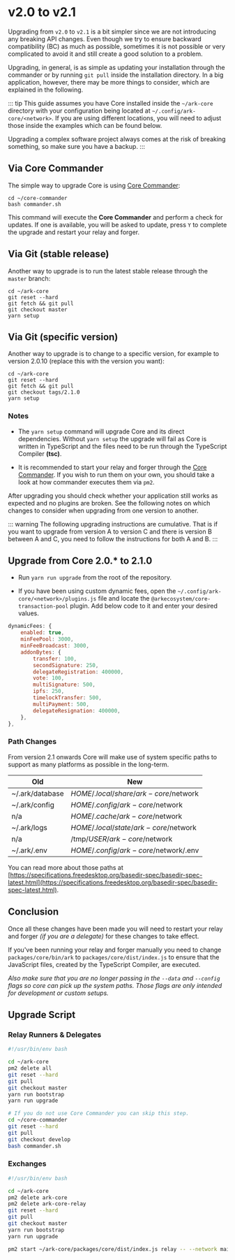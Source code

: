 # v2.0 to v2.1

Upgrading from `v2.0` to `v2.1` is a bit simpler since we are not introducing any breaking API changes. Even though we try to ensure backward compatibility (BC) as much as possible, sometimes it is not possible or very complicated to avoid it and still create a good solution to a problem.

Upgrading, in general, is as simple as updating your installation through the commander or by
running `git pull` inside the installation directory. In a big application, however, there may
be more things to consider, which are explained in the following.

::: tip
This guide assumes you have Core installed inside the `~/ark-core` directory with your configuration being located at `~/.config/ark-core/<network>`. If you are using different locations, you will need to adjust those inside the examples which can be found below.

Upgrading a complex software project always comes at the risk of breaking something, so make sure you have a backup.
:::

## Via Core Commander

The simple way to upgrade Core is using [Core Commander](https://github.com/ArkEcosystem/core-commander):

    cd ~/core-commander
    bash commander.sh

This command will execute the **Core Commander** and perform a check for updates. If one is available, you will be
asked to update, press `Y` to complete the upgrade and restart your relay and forger.

## Via Git (stable release)

Another way to upgrade is to run the latest stable release through the `master` branch:

    cd ~/ark-core
    git reset --hard
    git fetch && git pull
    git checkout master
    yarn setup

## Via Git (specific version)

Another way to upgrade is to change to a specific version, for example to version 2.0.10 (replace this with the version you want):

    cd ~/ark-core
    git reset --hard
    git fetch && git pull
    git checkout tags/2.1.0
    yarn setup

### Notes

- The `yarn setup` command will upgrade Core and its direct dependencies. Without `yarn setup` the upgrade will fail as Core is written in TypeScript and the files need to be run through the TypeScript Compiler **(tsc)**.

- It is recommended to start your relay and forger through the [Core Commander](https://github.com/ArkEcosystem/core-commander). If you wish to run them on your own, you should take a look at how commander executes them via `pm2`.

After upgrading you should check whether your application still works as expected and no plugins are broken.
See the following notes on which changes to consider when upgrading from one version to another.

::: warning
The following upgrading instructions are cumulative. That is if you want to upgrade from version A to version C and there is version B between A and C, you need to follow the instructions for both A and B.
:::

## Upgrade from Core 2.0.\* to 2.1.0

- Run `yarn run upgrade` from the root of the repository.

- If you have been using custom dynamic fees, open the `~/.config/ark-core/<network>/plugins.js` file and locate the `@arkecosystem/core-transaction-pool` plugin. Add below code to it and enter your desired values.

```js
dynamicFees: {
    enabled: true,
    minFeePool: 3000,
    minFeeBroadcast: 3000,
    addonBytes: {
        transfer: 100,
        secondSignature: 250,
        delegateRegistration: 400000,
        vote: 100,
        multiSignature: 500,
        ipfs: 250,
        timelockTransfer: 500,
        multiPayment: 500,
        delegateResignation: 400000,
    },
},
```

### Path Changes

From version 2.1 onwards Core will make use of system specific paths to support as many platforms as possible in the long-term.

| Old             | New                                  |
| --------------- | ------------------------------------ |
| ~/.ark/database | $HOME/.local/share/ark-core/$network |
| ~/.ark/config   | $HOME/.config/ark-core/$network      |
| n/a             | $HOME/.cache/ark-core/$network       |
| ~/.ark/logs     | $HOME/.local/state/ark-core/$network |
| n/a             | /tmp/$USER/ark-core/$network         |
| ~/.ark/.env     | $HOME/.config/ark-core/$network/.env |

You can read more about those paths at [https://specifications.freedesktop.org/basedir-spec/basedir-spec-latest.html](https://specifications.freedesktop.org/basedir-spec/basedir-spec-latest.html).

## Conclusion

Once all these changes have been made you will need to restart your relay and forger *(if you are a delegate)* for these changes to take effect.

If you've been running your relay and forger manually you need to change `packages/core/bin/ark` to `packages/core/dist/index.js` to ensure that the JavaScript files, created by the TypeScript Compiler, are executed.

_Also make sure that you are no longer passing in the `--data` and `--config` flags so core can pick up the system paths. Those flags are only intended for development or custom setups._

## Upgrade Script

### Relay Runners & Delegates

```bash
#!/usr/bin/env bash

cd ~/ark-core
pm2 delete all
git reset --hard
git pull
git checkout master
yarn run bootstrap
yarn run upgrade

# If you do not use Core Commander you can skip this step.
cd ~/core-commander
git reset --hard
git pull
git checkout develop
bash commander.sh
```

### Exchanges

```bash
#!/usr/bin/env bash

cd ~/ark-core
pm2 delete ark-core
pm2 delete ark-core-relay
git reset --hard
git pull
git checkout master
yarn run bootstrap
yarn run upgrade

pm2 start ~/ark-core/packages/core/dist/index.js relay -- --network mainnet
```
